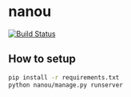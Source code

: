 # nanou
[![Build Status](https://travis-ci.org/openHPI/nanou-server.svg?branch=master)](https://travis-ci.org/openHPI/nanou-server)

## How to setup
```bash
pip install -r requirements.txt
python nanou/manage.py runserver
```
